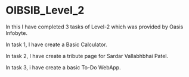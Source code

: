 # OIBSIB_Level_2

In this I have completed 3 tasks of Level-2 which was provided by Oasis Infobyte.

In task 1, I have create a Basic Calculator.

In task 2, I have create a tribute page for Sardar Vallabhbhai Patel.

In task 3, i have create a basic To-Do WebApp.
